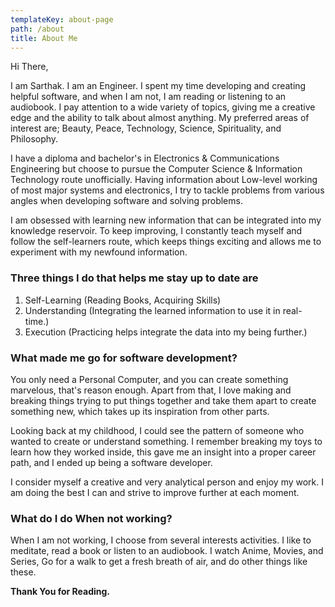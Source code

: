 ```yaml
---
templateKey: about-page
path: /about
title: About Me
---
```

Hi There,

I am Sarthak. I am an Engineer. I spent my time developing and creating helpful software, and when I am not, I am reading or listening to an audiobook. I pay attention to a wide variety of topics, giving me a creative edge and the ability to talk about almost anything. My preferred areas of interest are; Beauty, Peace, Technology, Science, Spirituality, and Philosophy.

I have a diploma and bachelor's in Electronics & Communications Engineering but choose to pursue the Computer Science & Information Technology route unofficially. Having information about Low-level working of most major systems and electronics, I try to tackle problems from various angles when developing software and solving problems.

I am obsessed with learning new information that can be integrated into my knowledge reservoir. To keep improving, I constantly teach myself and follow the self-learners route, which keeps things exciting and allows me to experiment with my newfound information.

### Three things I do that helps me stay up to date are

1. Self-Learning (Reading Books, Acquiring Skills)
2. Understanding (Integrating the learned information to use it in real-time.)
3. Execution (Practicing helps integrate the data into my being further.)

### What made me go for software development?

You only need a Personal Computer, and you can create something marvelous, that's reason enough. Apart from that, I love making and breaking things trying to put things together and take them apart to create something new, which takes up its inspiration from other parts.

Looking back at my childhood, I could see the pattern of someone who wanted to create or understand something. I remember breaking my toys to learn how they worked inside, this gave me an insight into a proper career path, and I ended up being a software developer.

I consider myself a creative and very analytical person and enjoy my work. I am doing the best I can and strive to improve further at each moment.

### What do I do When not working?

When I am not working, I choose from several interests activities. I like to meditate, read a book or listen to an audiobook. I watch Anime, Movies, and Series, Go for a walk to get a fresh breath of air, and do other things like these.

**Thank You for Reading.**